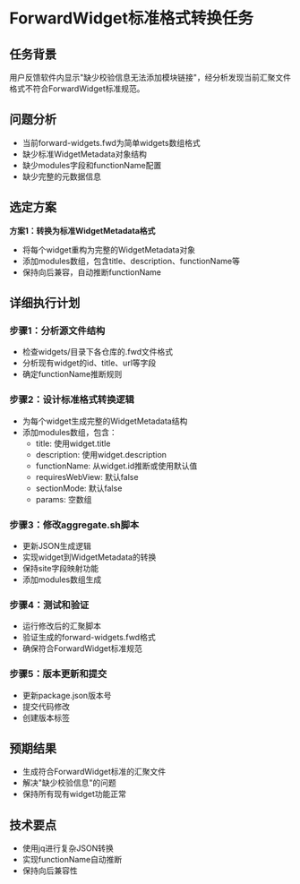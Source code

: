# ForwardWidget标准格式转换任务

## 任务背景
用户反馈软件内显示"缺少校验信息无法添加模块链接"，经分析发现当前汇聚文件格式不符合ForwardWidget标准规范。

## 问题分析
- 当前forward-widgets.fwd为简单widgets数组格式
- 缺少标准WidgetMetadata对象结构
- 缺少modules字段和functionName配置
- 缺少完整的元数据信息

## 选定方案
**方案1：转换为标准WidgetMetadata格式**
- 将每个widget重构为完整的WidgetMetadata对象
- 添加modules数组，包含title、description、functionName等
- 保持向后兼容，自动推断functionName

## 详细执行计划

### 步骤1：分析源文件结构
- 检查widgets/目录下各仓库的.fwd文件格式
- 分析现有widget的id、title、url等字段
- 确定functionName推断规则

### 步骤2：设计标准格式转换逻辑
- 为每个widget生成完整的WidgetMetadata结构
- 添加modules数组，包含：
  - title: 使用widget.title
  - description: 使用widget.description
  - functionName: 从widget.id推断或使用默认值
  - requiresWebView: 默认false
  - sectionMode: 默认false
  - params: 空数组

### 步骤3：修改aggregate.sh脚本
- 更新JSON生成逻辑
- 实现widget到WidgetMetadata的转换
- 保持site字段映射功能
- 添加modules数组生成

### 步骤4：测试和验证
- 运行修改后的汇聚脚本
- 验证生成的forward-widgets.fwd格式
- 确保符合ForwardWidget标准规范

### 步骤5：版本更新和提交
- 更新package.json版本号
- 提交代码修改
- 创建版本标签

## 预期结果
- 生成符合ForwardWidget标准的汇聚文件
- 解决"缺少校验信息"的问题
- 保持所有现有widget功能正常

## 技术要点
- 使用jq进行复杂JSON转换
- 实现functionName自动推断
- 保持向后兼容性